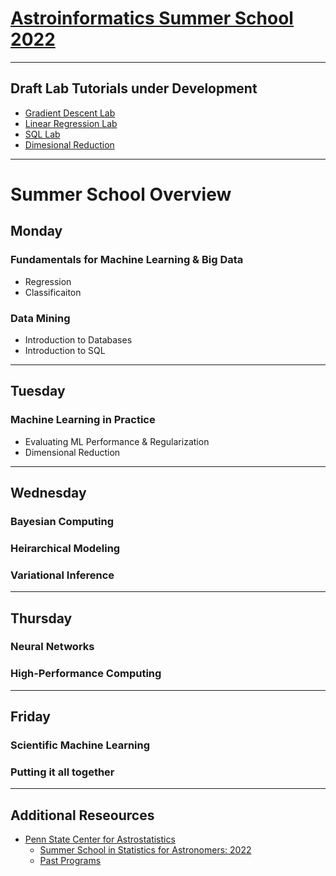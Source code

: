 # [Astroinformatics Summer School 2022](https://sites.psu.edu/astrostatistics/astroinfo-su22/)

-----
## Draft Lab Tutorials under Development
- [Gradient Descent Lab](https://github.com/Astroinformatics/gradient-descent-dev)
- [Linear Regression Lab](https://github.com/Astroinformatics/linear_regression_dev)
- [SQL Lab]()
- [Dimesional Reduction](https://github.com/Astroinformatics/dimensionality_reduction_dev)

-----
# Summer School Overview
## Monday
### Fundamentals for Machine Learning & Big Data
- Regression
- Classificaiton

### Data Mining
- Introduction to Databases
- Introduction to SQL

-----

## Tuesday
### Machine Learning in Practice
- Evaluating ML Performance & Regularization
- Dimensional Reduction

-----

## Wednesday
### Bayesian Computing
### Heirarchical Modeling
### Variational Inference

-----

## Thursday
### Neural Networks
### High-Performance Computing

-----

## Friday
### Scientific Machine Learning
### Putting it all together

-----

## Additional Reseources
- [Penn State Center for Astrostatistics](https://sites.psu.edu/astrostatistics/)
  - [Summer School in Statistics for Astronomers: 2022](https://sites.psu.edu/astrostatistics/su22/#astrostat)
  - [Past Programs](https://sites.psu.edu/astrostatistics/past-programs/) 
